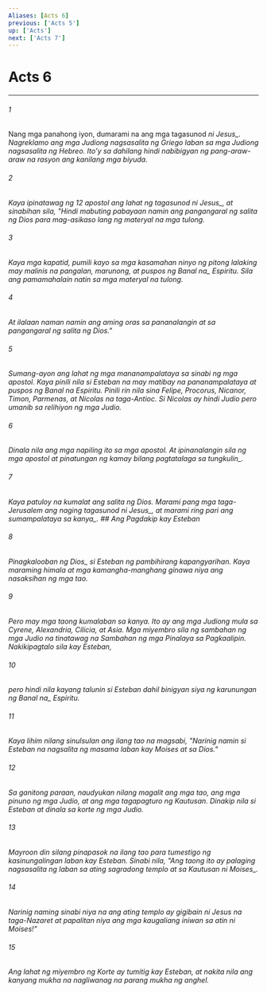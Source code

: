 ```yaml
---
Aliases: [Acts 6]
previous: ['Acts 5']
up: ['Acts']
next: ['Acts 7']
---
```

# Acts 6

***






















###### 1 










Nang mga panahong iyon, dumarami na ang mga tagasunod <i class="trans-change">ni Jesus_. Nagreklamo ang mga Judiong nagsasalita ng Griego laban sa mga Judiong nagsasalita ng Hebreo. Itoʼy sa dahilang hindi nabibigyan ng pang-araw-araw na rasyon ang kanilang mga biyuda. 





















###### 2 










Kaya ipinatawag ng 12 apostol ang lahat ng tagasunod <i class="trans-change">ni Jesus_, at sinabihan sila, "Hindi mabuting pabayaan namin ang pangangaral ng salita ng Dios para mag-asikaso lang ng materyal na mga tulong. 





















###### 3 










Kaya mga kapatid, pumili kayo sa mga kasamahan ninyo ng pitong lalaking may malinis na pangalan, marunong, at puspos ng <i class="trans-change">Banal na_ Espiritu. Sila ang pamamahalain natin sa mga materyal na tulong. 





















###### 4 










At ilalaan naman namin ang aming oras sa pananalangin at sa pangangaral ng salita ng Dios." 





















###### 5 










Sumang-ayon ang lahat ng mga mananampalataya sa sinabi ng mga apostol. Kaya pinili nila si Esteban na may matibay na pananampalataya at puspos ng Banal na Espiritu. Pinili rin nila sina Felipe, Procorus, Nicanor, Timon, Parmenas, at Nicolas na taga-Antioc. Si Nicolas ay hindi Judio pero umanib sa relihiyon ng mga Judio. 





















###### 6 










Dinala nila ang mga napiling ito sa mga apostol. At ipinanalangin sila ng mga apostol at pinatungan ng kamay <i class="trans-change">bilang pagtatalaga sa tungkulin_. 





















###### 7 










Kaya patuloy na kumalat ang salita ng Dios. Marami pang mga taga-Jerusalem ang naging tagasunod <i class="trans-change">ni Jesus_, at marami ring pari ang sumampalataya <i class="trans-change">sa kanya_. ## Ang Pagdakip kay Esteban 





















###### 8 










Pinagkalooban <i class="trans-change">ng Dios_ si Esteban ng pambihirang kapangyarihan. Kaya maraming himala at mga kamangha-manghang ginawa niya ang nasaksihan ng mga tao. 





















###### 9 










Pero may mga taong kumalaban sa kanya. Ito ay ang mga Judiong mula sa Cyrene, Alexandria, Cilicia, at Asia. Mga miyembro sila ng sambahan ng mga Judio na tinatawag na Sambahan ng mga Pinalaya sa Pagkaalipin. Nakikipagtalo sila kay Esteban, 





















###### 10 










pero hindi nila kayang talunin si Esteban dahil binigyan siya ng karunungan ng <i class="trans-change">Banal na_ Espiritu. 





















###### 11 










Kaya lihim nilang sinulsulan ang ilang tao na magsabi, "Narinig namin si Esteban na nagsalita ng masama laban kay Moises at sa Dios." 





















###### 12 










Sa ganitong paraan, naudyukan nilang magalit ang mga tao, ang mga pinuno ng mga Judio, at ang mga tagapagturo ng Kautusan. Dinakip nila si Esteban at dinala sa korte ng mga Judio. 





















###### 13 










Mayroon din silang pinapasok na ilang tao para tumestigo ng kasinungalingan laban kay Esteban. Sinabi nila, "Ang taong ito ay palaging nagsasalita ng laban sa ating sagradong templo at sa Kautusan <i class="trans-change">ni Moises_. 





















###### 14 










Narinig naming sinabi niya na ang ating templo ay gigibain ni Jesus na taga-Nazaret at papalitan niya ang mga kaugaliang iniwan sa atin ni Moises!" 





















###### 15 










Ang lahat ng miyembro ng Korte ay tumitig kay Esteban, at nakita nila ang kanyang mukha na nagliwanag na parang mukha ng anghel.
